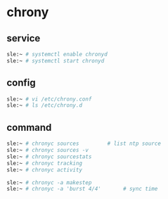 # chrony

## service

```bash
sle:~ # systemctl enable chronyd
sle:~ # systemctl start chronyd
```

## config

```bash
sle:~ # vi /etc/chrony.conf
sle:~ # ls /etc/chrony.d
```

## command

```bash
sle:~ # chronyc sources         # list ntp source
sle:~ # chronyc sources -v
sle:~ # chronyc sourcestats
sle:~ # chronyc tracking
sle:~ # chronyc activity

sle:~ # chronyc -a makestep
sle:~ # chronyc -a 'burst 4/4'       # sync time
```
